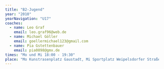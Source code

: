```yaml
---
title: "B2-Jugend"
year: "2010"
yearNavigation: "U17"
coaches:
  - name: Leo Graf
    email: leo.graf96@web.de
  - name: Michael Göller
    email: goellermichael123@gmail.com
  - name: Pia Gstettenbauer
    email: pia0898@gmx.de
times: "Mo und Mi 18:00 - 19:30"
place: "Mo Kunstrasenplatz Gaustadt, Mi Sportplatz Weipelsdorfer Straße"
---
```

